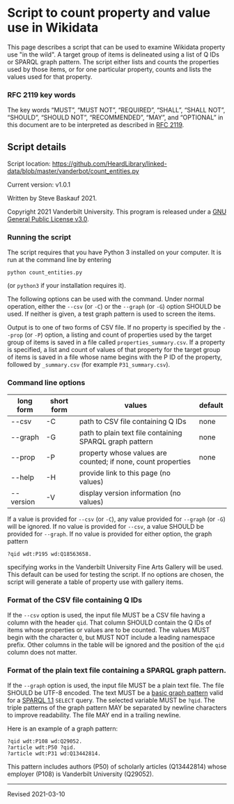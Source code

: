 # Script to count property and value use in Wikidata

This page describes a script that can be used to examine Wikidata property use "in the wild". A target group of items is delineated using a list of Q IDs or SPARQL graph pattern. The script either lists and counts the properties used by those items, or for one particular property, counts and lists the values used for that property.

### RFC 2119 key words

The key words “MUST”, “MUST NOT”, “REQUIRED”, “SHALL”, “SHALL NOT”, “SHOULD”, “SHOULD NOT”, “RECOMMENDED”, “MAY”, and “OPTIONAL” in this document are to be interpreted as described in [RFC 2119](https://tools.ietf.org/html/rfc2119).

## Script details

Script location: <https://github.com/HeardLibrary/linked-data/blob/master/vanderbot/count_entities.py>

Current version: v1.0.1

Written by Steve Baskauf 2021.

Copyright 2021 Vanderbilt University. This program is released under a [GNU General Public License v3.0](http://www.gnu.org/licenses/gpl-3.0).

### Running the script

The script requires that you have Python 3 installed on your computer. It is run at the command line by entering

```
python count_entities.py
```

(or `python3` if your installation requires it). 

The following options can be used with the command. Under normal operation, either the `--csv` (or `-C`) or the `--graph` (or `-G`) option SHOULD be used. If neither is given, a test graph pattern is used to screen the items.

Output is to one of two forms of CSV file. If no property is specified by the `--prop` (or `-P`) option, a listing and count of properties used by the target group of items is saved in a file called `properties_summary.csv`. If a property is specified, a list and count of values of that property for the target group of items is saved in a file whose name begins with the P ID of the property, followed by `_summary.csv` (for example `P31_summary.csv`).

### Command line options

| long form | short form | values | default |
| --------- | ---------- | ------ | ------- |
| --csv | -C | path to CSV file containing Q IDs | none |
| --graph | -G | path to plain text file containing SPARQL graph pattern | none |
| --prop | -P | property whose values are counted; if none, count properties | none |
| --help | -H | provide link to this page (no values) |  |
| --version | -V | display version information (no values) |  |

If a value is provided for `--csv` (or `-C`), any value provided for `--graph` (or `-G`) will be ignored.  If no value is provided for `--csv`, a value SHOULD be provided for `--graph`. If no value is provided for either option, the graph pattern 

```
?qid wdt:P195 wd:Q18563658.
```

specifying works in the Vanderbilt University Fine Arts Gallery will be used. This default can be used for testing the script. If no options are chosen, the script will generate a table of property use with gallery items. 

### Format of the CSV file containing Q IDs

If the `--csv` option is used, the input file MUST be a CSV file having a column with the header `qid`. That column SHOULD contain the Q IDs of items whose properties or values are to be counted. The values MUST begin with the character `Q`, but MUST NOT include a leading namespace prefix. Other columns in the table will be ignored and the position of the `qid` column does not matter.

### Format of the plain text file containing a SPARQL graph pattern.

If the `--graph` option is used, the input file MUST be a plain text file. The file SHOULD be UTF-8 encoded. The text MUST be a [basic graph pattern](https://www.w3.org/TR/sparql11-query/#BasicGraphPatterns) valid for a [SPARQL 1.1](https://www.w3.org/TR/sparql11-query/) `SELECT` query. The selected variable MUST be `?qid`. The triple patterns of the graph pattern MAY be separated by newline characters to improve readability. The file MAY end in a trailing newline.

Here is an example of a graph pattern:

```
?qid wdt:P108 wd:Q29052.
?article wdt:P50 ?qid.
?article wdt:P31 wd:Q13442814.
```

This pattern includes authors (P50) of scholarly articles (Q13442814) whose employer (P108) is Vanderbilt University (Q29052). 

----
Revised 2021-03-10
